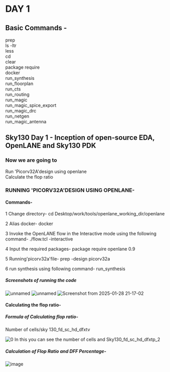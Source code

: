 # DAY 1
## Basic Commands -
prep                                                                                                                          
ls -ltr                                                                                                                               
less                                                                                                                             
cd                                                                                                                                   
clear                                                                                                                              
package require                                                                                                                      
docker                                                                                                                           
run_synthesis                                                                                                                       
run_floorplan                                                                                                                       
run_cts                                                                                                                         
run_routing                                                                                                                         
run_magic                                                                                                                            
run_magic_spice_export                                                                                                              
run_magic_drc                                                                                                                     
run_netgen                                                                                                                            
run_magic_antenna                                                                                                                     
## Sky130 Day 1 - Inception of open-source EDA, OpenLANE and Sky130 PDK
### Now we are going to 
Run 'Picorv32A'design using openlane                                                                                                
Calculate the flop ratio
### RUNNING 'PICORV32A'DESIGN USING OPENLANE-
#### Commands-
1 Change directory-
cd Desktop/work/tools/openlane_working_dir/openlane

2 Alias docker-
docker

3 Invoke the OpenLANE flow in the Interactive mode using the following command-
./flow.tcl -interactive

4 Input the required packages- 
package require openlane 0.9

5 Running'picorv32a'file-
prep -design picorv32a

6 run synthesis using following command-
run_synthesis

##### Screenshots of running the code
![unnamed](https://github.com/user-attachments/assets/7f81cca7-d068-4a83-90ce-d554683a54e3)
![unnamed](https://github.com/user-attachments/assets/f9ec8ebf-fd53-4d47-8cd8-ea9b6f7a1946)
![Screenshot from 2025-01-28 21-17-02](https://github.com/user-attachments/assets/3aba1d80-1028-4568-841a-b1f71c10c7b0)
#### Calculating the flop ratio-
##### Formula of Calculating flop ratio-
Number of cells/sky 130_fd_sc_hd_dfxtv          
                                                                                                                                    
![0](https://github.com/user-attachments/assets/192065b1-8601-42b2-95c5-f07d283d223e)
In this you can see the number of cells and Sky130_fd_sc_hd_dfxtp_2
##### Calculation of Flop Ratio and DFF Percentage-
![image](https://github.com/user-attachments/assets/b79f29ff-8bd8-4d12-8fb1-cf1bf3d0af0d)


